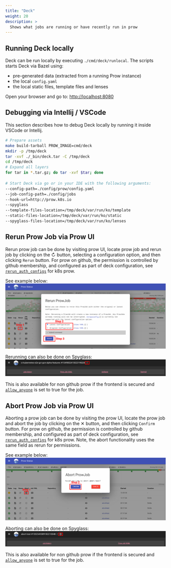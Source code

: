 ```yaml
---
title: "Deck"
weight: 20
description: >
  Shows what jobs are running or have recently run in prow
---
```


## Running Deck locally

Deck can be run locally by executing `./cmd/deck/runlocal`. The scripts starts Deck via
Bazel using:

* pre-generated data (extracted from a running Prow instance)
* the local `config.yaml`
* the local static files, template files and lenses

Open your browser and go to: <http://localhost:8080>

## Debugging via Intellij / VSCode

This section describes how to debug Deck locally by running it inside 
VSCode or Intellij.

```bash
# Prepare assets
make build-tarball PROW_IMAGE=cmd/deck
mkdir -p /tmp/deck
tar -xvf ./_bin/deck.tar -C /tmp/deck 
cd /tmp/deck
# Expand all layers
for tar in *.tar.gz; do tar -xvf $tar; done

# Start Deck via go or in your IDE with the following arguments:
--config-path=./config/prow/config.yaml
--job-config-path=./config/jobs
--hook-url=http://prow.k8s.io
--spyglass
--template-files-location=/tmp/deck/var/run/ko/template
--static-files-location=/tmp/deck/var/run/ko/static
--spyglass-files-location=/tmp/deck/var/run/ko/lenses
```

## Rerun Prow Job via Prow UI

Rerun prow job can be done by visiting prow UI, locate prow job and rerun job by clicking on the ↻ button, selecting a configuration option, and then clicking `Rerun` button. For prow on github, the permission is controlled by github membership, and configured as part of deck configuration, see [`rerun_auth_configs`](https://github.com/kubernetes/test-infra/blob/0dfe42533307f9733f22d4a6abf08e1df2229fcb/config/prow/config.yaml#L92) for k8s prow.

See example below:
![Example](./prow_rerun.png)

Rerunning can also be done on Spyglass:
![Example](./spyglass_rerun.png)

This is also available for non github prow if the frontend is secured and [`allow_anyone`](https://github.com/kubernetes/test-infra/blob/95cc9f4b68d0ce5702c3b3e009221de0fe0a482a/prow/apis/prowjobs/v1/types.go#L190-L191) is set to true for the job.

## Abort Prow Job via Prow UI

Aborting a prow job can be done by visiting the prow UI, locate the prow job and abort the job by clicking on the ✕ button, and then clicking `Confirm` button. For prow on github, the permission is controlled by github membership, and configured as part of deck configuration, see [`rerun_auth_configs`](https://github.com/kubernetes/test-infra/blob/0dfe42533307f9733f22d4a6abf08e1df2229fcb/config/prow/config.yaml#L92) for k8s prow. Note, the abort functionality uses the same field as rerun for permissions.

See example below:
![Example](./prow_abort.png)

Aborting can also be done on Spyglass:
![Example](./spyglass_abort.png)

This is also available for non github prow if the frontend is secured and [`allow_anyone`](https://github.com/kubernetes/test-infra/blob/95cc9f4b68d0ce5702c3b3e009221de0fe0a482a/prow/apis/prowjobs/v1/types.go#L190-L191) is set to true for the job.